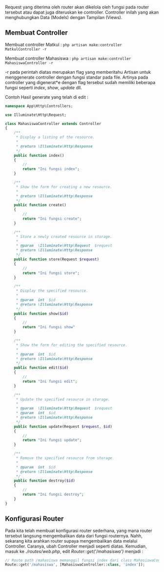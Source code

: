 Request yang diterima oleh router akan dikelola oleh fungsi pada router tersebut atau dapat juga diteruskan ke controller. Controller inilah yang akan menghubungkan Data (Models) dengan Tampilan (Views).

## Membuat Controller

Membuat controller Matkul : `php artisan make:controller MatkulController -r`

Membuat controller Mahasiswa : `php artisan make:controller MahasiswaController -r`

-r pada perintah diatas merupakan flag yang memberitahu Artisan untuk menggenerate controller dengan fungsi standar pada file. Artinya pada controller yang digenerat*e dengan flag tersebut sudah memiliki beberapa fungsi seperti *index*, *show*, *update* dll.

Contoh Hasil generate yang telah di edit :

```php
namespace App\Http\Controllers;

use Illuminate\Http\Request;

class MahasiswaController extends Controller
{
    /**
     * Display a listing of the resource.
     *
     * @return \Illuminate\Http\Response
     */
    public function index()
    {
        //
        return "Ini fungsi index";
    }

    /**
     * Show the form for creating a new resource.
     *
     * @return \Illuminate\Http\Response
     */
    public function create()
    {
        //
        return "Ini fungsi create";
    }

    /**
     * Store a newly created resource in storage.
     *
     * @param  \Illuminate\Http\Request  $request
     * @return \Illuminate\Http\Response
     */
    public function store(Request $request)
    {
        //
        return "Ini fungsi store";
    }

    /**
     * Display the specified resource.
     *
     * @param  int  $id
     * @return \Illuminate\Http\Response
     */
    public function show($id)
    {
        //
        return "Ini fungsi show"
    }

    /**
     * Show the form for editing the specified resource.
     *
     * @param  int  $id
     * @return \Illuminate\Http\Response
     */
    public function edit($id)
    {
        //
        return "Ini fungsi edit";
    }

    /**
     * Update the specified resource in storage.
     *
     * @param  \Illuminate\Http\Request  $request
     * @param  int  $id
     * @return \Illuminate\Http\Response
     */
    public function update(Request $request, $id)
    {
        //
        return "Ini fungsi update";
    }

    /**
     * Remove the specified resource from storage.
     *
     * @param  int  $id
     * @return \Illuminate\Http\Response
     */
    public function destroy($id)
    {
        //
        return "Ini fungsi destroy";
    }
}
```

## Konfigurasi Router

Pada [](./05%20-%20Routing.md) kita telah membuat konfigurasi router sederhana, yang mana router tersebut langsung mengembalikan data dari fungsi routernya. Nahh, sekarang kita arahkan router supaya mengembalikan data melalui Controller. Caranya, ubah Controller menjadi seperti diatas. Kemudian, masuk ke *./routes/web.php*, edit *Router::get('/mahasiswa')* menjadi : 

```php
// Route path /mahasiswa memanggil fungsi index dari class MahasiswaController
Route::get('/mahasiswa', [MahasiswaController::class, 'index']);
```